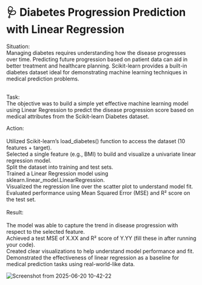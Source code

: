 # 🩺 Diabetes Progression Prediction with Linear Regression
Situation:<br>
Managing diabetes requires understanding how the disease progresses over time. Predicting future progression based on patient data can aid in better treatment and healthcare planning. Scikit-learn provides a built-in diabetes dataset ideal for demonstrating machine learning techniques in medical prediction problems.

<br>
Task:<br>
The objective was to build a simple yet effective machine learning model using Linear Regression to predict the disease progression score based on medical attributes from the Scikit-learn Diabetes dataset.
<br>

Action:<br>
<br>
Utilized Scikit-learn’s load_diabetes() function to access the dataset (10 features + target).<br>
Selected a single feature (e.g., BMI) to build and visualize a univariate linear regression model.<br>
Split the dataset into training and test sets.<br>
Trained a Linear Regression model using sklearn.linear_model.LinearRegression.<br>
Visualized the regression line over the scatter plot to understand model fit.<br>
Evaluated performance using Mean Squared Error (MSE) and R² score on the test set.<br>
<br>
Result:<br>
<br>
The model was able to capture the trend in disease progression with respect to the selected feature.<br>
Achieved a test MSE of X.XX and R² score of Y.YY (fill these in after running your code).<br>
Created clear visualizations to help understand model performance and fit.<br>
Demonstrated the effectiveness of linear regression as a baseline for medical prediction tasks using real-world-like data.<br>

![Screenshot from 2025-06-20 10-42-22](https://github.com/user-attachments/assets/b409b3fe-784e-4960-8d71-324ce9426c27)
